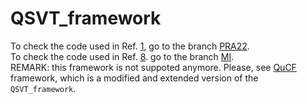 # QSVT_framework
To check the code used in Ref. [1](https://github.com/ivanNovikau/QSVT_framework/wiki/References), go to the branch [PRA22](https://github.com/ivanNovikau/QSVT_framework/tree/PRA22).<br>
To check the code used in Ref. [8](https://github.com/ivanNovikau/QSVT_framework/wiki/References). go to the branch [MI](https://github.com/ivanNovikau/QSVT_framework/tree/MI).<br>
REMARK: this framework is not suppoted anymore. Please, see [QuCF](https://github.com/QuCF/QuCF) framework, which is a modified and extended version of the `QSVT_framework`.<br>

<!-- ## Prepare the code
One needs `cmake` to compile the framework and `python` to analyse the simulations.
In particular, one needs the `qiskit` and `h5py` modules:

`pip install qiskit h5py`

Remark: the code does not support multi-GPU parallelization.

## Compilation
The framework uses the [QuEST code](https://github.com/quest-kit/QuEST), Ref. [2](https://github.com/ivanNovikau/QSVT_framework/wiki/References) as a submodule. Therefore, while cloning, use the flag `--recurse-submodules`.
Since the code also needs the HDF5 library, in the `./framework/external/QuEST/CMakeLists.txt` file, add the line `find_package(HDF5 REQUIRED COMPONENTS CXX HL)` and replace the line `target_link_libraries(${OUTPUT_EXE} QuEST m)` by the line `target_link_libraries(${OUTPUT_EXE} QuEST m HDF5::HDF5)`.

Correct the `-DGPU_COMPUTE_CAPABILITY` in the `tobuild` files according to your GPU device
(https://developer.nvidia.com/cuda-gpus#compute).

To compile the oracle-tool:
1. Go to the folder `./framework/build_oracle`.
2. `source tobuild`
3. `make`

## Run the oracle-tool
The oracle-tool, `oracletool`, reads the `.oracle` file to constrcut the circuit described there, calculates the output states of this circuit.
If necessary, `oracletool` builds the `.circuit` and `.tex` representation of the circuit.

To run the oracle-tool, use the following command:

`[path_to_QSVT_framework]/framework/build_oracle/oracletool [oracle-name] [work-directory]`

The `oracletool` searches for the file `[oracle-name].oracle` in the folder `[work-directory]`.

To understand the format of the `.oracle` file, see the [wiki](https://github.com/ivanNovikau/QSVT_framework/wiki) page. 


## Run the circuit reader:
The circuit reader, `qc_circuit`,<br> 
> either reads a `.circuit` file to create a quantum circuit and to compute its output states (`qc_circuit` always takes the zero input state);<br> 
> or creates a random circuit, computes its output states and creates the `.circuit` output file of this random circuit.

To run the circuit reader, use the following command:

`[path_to_QSVT_framework]/framework/build_circuit/qc_circuit [file-name] [work-directory] [optional-parameters]`

`[optional-parameters]` include the same parameters as the `oracletool` (except the `-flag_circuit`).<br>
`[optional-parameters]` also include `-flag_random`: <br>
      if `-flag_random 0`, then `qc_circuit` reads the `[file-name].circuit` file;<br>
      if `-flag_random 1`, then `qc_circuit` reads the `[file-name].random` file. 
      The `[file-name].random` file contains the number of qubits and the number of gates in the random circuit to create. 
      Then, `qc_circuit` creates the random circuit and writes it down to the `[file-name].circuit` file. -->




























